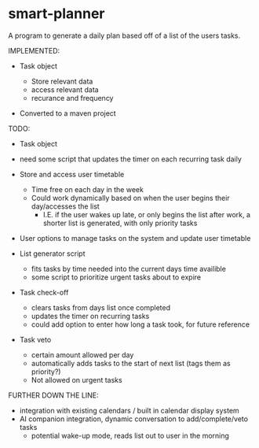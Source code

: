 # smart-planner
A program to generate a daily plan based off of a list of the users tasks.

IMPLEMENTED:

- Task object
    - Store relevant data
    - access relevant data
    - recurance and frequency

- Converted to a maven project

TODO:

- Task object
- need some script that updates the timer on each recurring task daily

- Store and access user timetable
    - Time free on each day in the week
    - Could work dynamically based on when the user begins their day/accesses the list
        - I.E. if the user wakes up late, or only begins the list after work, a shorter list is generated, with only priority tasks

- User options to manage tasks on the system and update user timetable

- List generator script
    - fits tasks by time needed into the current days time availible
    - some script to prioritize urgent tasks about to expire

- Task check-off
    - clears tasks from days list once completed
    - updates the timer on recurring tasks
    - could add option to enter how long a task took, for future reference

- Task veto
    - certain amount allowed per day
    - automatically adds tasks to the start of next list (tags them as priority?)
    - Not allowed on urgent tasks


FURTHER DOWN THE LINE:
- integration with existing calendars / built in calendar display system
- AI companion integration, dynamic conversation to add/complete/veto tasks
    - potential wake-up mode, reads list out to user in the morning